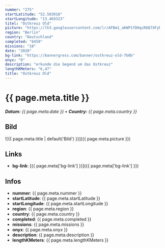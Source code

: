 ```yaml
---
nummer: "275"
startLatitude: "52.503018"
startLongitude: "13.469323"
titel: "Ostkreuz Old"
picture: "https://lh3.googleusercontent.com/lr/AFBm1_aKWP1fDHqcR6Q7XFyNUbOJIzjzLd6RP0xgknj3_PlVFYlJwSHwNpW7C1ZfovfYt6BG-Anm9C2fm4Ny7EqhynukZOf4-jUzeCYnV2El3J-ykodby6K2QuXtQMSgmYAW-sX_ROFgSKBljIDN0UNjF87MC5HY4oH16HRJd42cCgbzDwP4VQPxnxMm98Ith_16CEK8wsVTfDldX0ueDUD8q5Y7EeoQ0hMwPF1lQ5B8BjW0U8TuxcucmmHmOYV3NuDUbq0v-RVHnopf4KMHgXdF_USM157RFFdw6L2hS31UvHvPlumI3MIXRtt8MOoJu-e3nFgfewAiS4JQQ4QNddMGl5ohJ_vNP4g7EvdDx9yZhJf3a0ltZBSsD53NcmWnch1Mr8V5yapzVn22wuFGUjTXgbtUzhbKYtE8myeZSkGvF9yHWHvWNjtDNvTeMK1rQccUtfjx3_LcAK8W0PCey7rbyONf6oyZP0Lq1IRX44v2YEplMCEhQ1Feukvby3Lau7fBcX12sSpdIBCe8CAxd-xRHB-c2OxhUIY4oAbYhLEbsZ_tGM1s8E-zUMyX4q33_FJcjgLAxYcbIV2wAnddlkhXa-6SbtWV5Cr2hR9x0CdCzK8WZ8VW0oV2S0XTs0mcFCro0kdXWck9npBPx9cTPvivZ0aKgDMyWW2TL4KGALG73DrIBoxoFKVXy1FDyhJBJsLs0cR0PbEC9sv75XNSzar0Ec3beVDdDPxbeA9ePJof5OVSvAAoRAkn8lC3qn3raRN8ZwjNIz0WCYqN_2_9Um20kiTbMFRbOkCukAyWYDr9zTwC2CJ-2UQsHadkRtwFfgCXah7hArulALBUHFZIiebaL1Nopwm1oACO40en"
region: "Berlin"
country: "Deutschland"
completed: "6450"
missions: "18"
date: "2020"
bg-link: "https://bannergress.com/banner/ostkreuz-old-7b0b"
onyx: "0"
description: "erkunde die Gegend um das Ostkreuz"
lengthKMeters: "6,47"
title: "Ostkreuz Old"
---
```


# {{ page.meta.title }}
_**Datum:** {{ page.meta.date }} • **Country:** {{ page.meta.country }}_

## Bild
![{{ page.meta.title | default('Bild') }}]({{ page.meta.picture }})

## Links
- **bg-link**: [{{ page.meta['bg-link'] }}]({{ page.meta['bg-link'] }})

## Infos
- **nummer**: {{ page.meta.nummer }}
- **startLatitude**: {{ page.meta.startLatitude }}
- **startLongitude**: {{ page.meta.startLongitude }}
- **region**: {{ page.meta.region }}
- **country**: {{ page.meta.country }}
- **completed**: {{ page.meta.completed }}
- **missions**: {{ page.meta.missions }}
- **onyx**: {{ page.meta.onyx }}
- **description**: {{ page.meta.description }}
- **lengthKMeters**: {{ page.meta.lengthKMeters }}

